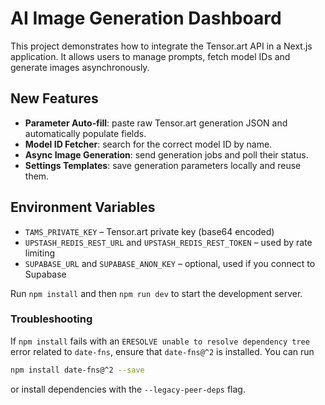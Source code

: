 # AI Image Generation Dashboard

This project demonstrates how to integrate the Tensor.art API in a Next.js application. It allows users to manage prompts, fetch model IDs and generate images asynchronously.

## New Features

- **Parameter Auto‑fill**: paste raw Tensor.art generation JSON and automatically populate fields.
- **Model ID Fetcher**: search for the correct model ID by name.
- **Async Image Generation**: send generation jobs and poll their status.
- **Settings Templates**: save generation parameters locally and reuse them.

## Environment Variables

- `TAMS_PRIVATE_KEY` – Tensor.art private key (base64 encoded)
- `UPSTASH_REDIS_REST_URL` and `UPSTASH_REDIS_REST_TOKEN` – used by rate limiting
- `SUPABASE_URL` and `SUPABASE_ANON_KEY` – optional, used if you connect to Supabase

Run `npm install` and then `npm run dev` to start the development server.

### Troubleshooting

If `npm install` fails with an `ERESOLVE unable to resolve dependency tree` error
related to `date-fns`, ensure that `date-fns@^2` is installed. You can run

```bash
npm install date-fns@^2 --save
```

or install dependencies with the `--legacy-peer-deps` flag.
